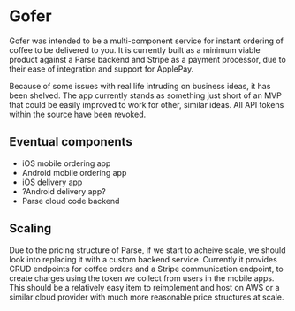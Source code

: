 # Gofer

Gofer was intended to be a multi-component service for instant ordering of coffee to be delivered to you. It is currently built as a minimum viable product against a Parse backend and Stripe as a payment processor, due to their ease of integration and support for ApplePay. 

Because of some issues with real life intruding on business ideas, it has been shelved. The app currently stands as something just short of an MVP that could be easily improved to work for other, similar ideas. All API tokens within the source have been revoked.

## Eventual components

* iOS mobile ordering app
* Android mobile ordering app
* iOS delivery app
* ?Android delivery app?
* Parse cloud code backend

## Scaling

Due to the pricing structure of Parse, if we start to acheive scale, we should look into replacing it with a custom backend service. Currently it provides CRUD endpoints for coffee orders and a Stripe communication endpoint, to create charges using the token we collect from users in the mobile apps. This should be a relatively easy item to reimplement and host on AWS or a similar cloud provider with much more reasonable price structures at scale.

